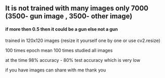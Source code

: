 <h2>It is not trained with many images only 7000 (3500- gun image , 3500- other image)</h2>
<h4>if more then 0.5 then it could be a gun else not a gun</h4>
<p>trained in 120x120 images {resize it yourself one by one or use cv2.resize)<p>
<p>100 times epoch mean 100 times studied all images</p>
<p> at the time 98% accuracy - 80% test accuracy which is very low</p>
<p> if you have images can share with me thank you</p>
